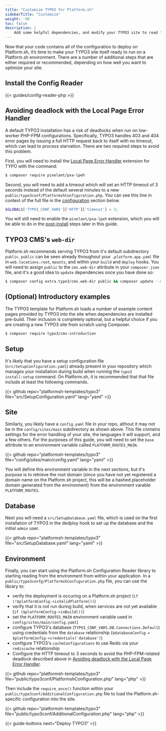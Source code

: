 ```yaml
---
title: "Customize TYPO3 for Platform.sh"
sidebarTitle: "Customize"
weight: -90
toc: false
description: |
    Add some helpful dependencies, and modify your TYPO3 site to read from a Platform.sh environment.
---
```


Now that your code contains all of the configuration to deploy on Platform.sh, it’s time to make your TYPO3 site itself ready to run on a Platform.sh environment. There are a number of additional steps that are either required or recommended, depending on how well you want to optimize your site.

## Install the Config Reader

{{< guides/config-reader-php >}}

## Avoiding deadlock with the Local Page Error Handler

A default TYPO3 installation has a risk of deadlocks when run on low-worker PHP-FPM configurations. Specifically, TYPO3 handles 403 and 404 error pages by issuing a full HTTP request back to itself with no timeout, which can lead to process starvation. There are two required steps to avoid this problem.

First, you will need to install the [Local Page Error Handler](https://extensions.typo3.org/extension/pxa_lpeh/) extension for TYPO with the command:

```bash
$ composer require pixelant/pxa-lpeh
```

Second, you will need to add a timeout which will set an HTTP timeout of 3 seconds instead of the default several minutes to a new `public/typo3conf/PlatformshConfiguration.php`. You can see this line in context of the full file in the [configuration](#environment) section below.

```php
$GLOBALS['TYPO3_CONF_VARS']['HTTP']['timeout'] = 3;
```

You will still need to enable the `pixelant/pxa-lpeh` extension, which you will be able to do in the [post-install](/guides/typo3/deploy/deploy.md#post-install) steps later in this guide.

## TYPO3 CMS's `web-dir`

Platform.sh recommends serving TYPO3 from it's default subdirectory `public`. `public` can be seen already throughout your `.platform.app.yaml` file in `web.locations.root`, `mounts`, and within your `build` and `deploy` hooks. You will need to assign `public` to the `cms.web-dir` attribute in your `composer.json` file, and it's a good idea to `update` dependencies once you have done so:

```bash
$ composer config extra.typo3/cms.web-dir public && composer update --no-scripts
```

## (Optional) Introductory examples

The TYPO3 template for Platform.sh loads a number of example content pages provided by TYPO3 into the site when dependencies are installed pre-build. Their inclusion is completely optional, but a helpful choice if you are creating a new TYPO3 site from scratch using Composer.

```bash
$ composer require typo3/cms-introduction
```

## Setup

It's likely that you have a setup configuration file (`src/SetupConfiguration.yaml`) already present in your repository which manages your installation during build when running the `typo3 install:setup` command. On Platform.sh, it is recommended that that file  include at least the following commands.

{{< github repo="platformsh-templates/typo3" file="src/SetupConfiguration.yaml" lang="yaml" >}}

## Site

Similarly, you likely have a `config.yaml` file in your repo, althout it may not be in the `config/sites/main` subdirectory as shown above. This file contains settings for the error handling of your site, the languages it will support, and a few others. For the purposes of this guide, you will need to set the `base` attribute to an environment variable called `PLATFORM_ROUTES_MAIN`. 

{{< github repo="platformsh-templates/typo3" file="config/sites/main/config.yaml" lang="yaml" >}}

You will define this environment variable in the next sections, but it's purpose is to retrieve the root domain (since you have not yet registered a domain name on the Platform.sh project, this will be a hashed placeholder domain generated from the environment) from the environment varable `PLATFORM_ROUTES`.

## Database

Next you will need a `src/SetupDatabase.yaml` file, which is used on the first installation of TYPO3 in the  dedploy hook to set up the database and the initial `admin` user.

{{< github repo="platformsh-templates/typo3" file="src/SetupDatabase.yaml" lang="yaml" >}}

## Environment

Finally, you can start using the Platform.sh Configuration Reader library to starting reading from the environment from within your application. In a `public/typo3confg/PlatformshConfiguration.php` file, you can use the library to:

- verify the deployment is occuring on a Platform.sh project (`if (!$platformConfig->isValidPlatform())`)
- verify that it is not run during build, when services are not yet available (`if ($platformConfig->inBuild())`)
- set the `PLATFORM_ROUTES_MAIN` environment variable used in `config/sites/main/config.yaml`)
- configure TYPO3's database (`TYPO3_CONF_VARS.DB.Connections.Default`) using credentials from the `database` relationship (`$databaseConfig = $platformConfig->credentials('database')`)
- configure TYPO3's `cacheConfigurations` to use Redis via your `rediscache` relationship
- Configure the HTTP timeout to 3 seconds to avoid the PHP-FPM-related deadlock described above in [Avoiding deadlock with the Local Page Error Handler](#avoiding-deadlock-with-the-local-page-error-handler).

{{< github repo="platformsh-templates/typo3" file="public/typo3conf/PlatformshConfiguration.php" lang="php" >}}

Then include the `require_once()` function within your `public/typo3conf/AdditionalConfiguration.php` file to load the Platform.sh-specific configuration into the site.

{{< github repo="platformsh-templates/typo3" file="public/typo3conf/AdditionalConfiguration.php" lang="php" >}}

{{< guide-buttons next="Deploy TYPO3" >}}
